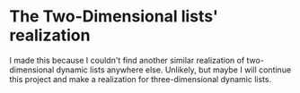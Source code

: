 # The Two-Dimensional lists' realization
I made this because I couldn't find another similar realization of two-dimensional dynamic lists anywhere else.
Unlikely, but maybe I will continue this project and make a realization for three-dimensional dynamic lists.
